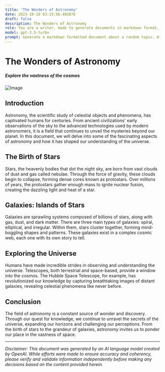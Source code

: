 ```yaml
---
title: 'The Wonders of Astronomy'
date: 2023-10-18 03:15:56.492876
draft: false
description: The Wonders of Astronomy
role: You are a writer, made to generate documents in markdown format. It is very important that all of the documents you generate are in valid markdown format.
model: gpt-3.5-turbo
prompt: Generate a markdown formatted document about a random topic. At the bottom, include a disclaimer explaining that the document was generated by you. The first line of the document should be the title. Make sure that the entire document is in proper markdown format, using a mix of various tags to make the document visually appealing.
---
```


# The Wonders of Astronomy

##### *Explore the vastness of the cosmos*

![Image](https://www.example.com/image.jpg)

## Introduction

Astronomy, the scientific study of celestial objects and phenomena, has captivated humans for centuries. From ancient civilizations' early observations of the sky to the advanced technologies used by modern astronomers, it is a field that continues to unveil the mysteries beyond our planet. In this document, we will delve into some of the fascinating aspects of astronomy and how it has shaped our understanding of the universe.

## The Birth of Stars

Stars, the heavenly bodies that dot the night sky, are born from vast clouds of dust and gas called nebulae. Through the force of gravity, these clouds begin to collapse, forming dense cores known as protostars. Over millions of years, the protostars gather enough mass to ignite nuclear fusion, creating the dazzling light and heat of a star.

## Galaxies: Islands of Stars

Galaxies are sprawling systems composed of billions of stars, along with gas, dust, and dark matter. There are three main types of galaxies: spiral, elliptical, and irregular. Within them, stars cluster together, forming mind-boggling shapes and patterns. These galaxies exist in a complex cosmic web, each one with its own story to tell.

## Exploring the Universe

Humans have made incredible strides in observing and understanding the universe. Telescopes, both terrestrial and space-based, provide a window into the cosmos. The Hubble Space Telescope, for example, has revolutionized our knowledge by capturing breathtaking images of distant galaxies, revealing celestial phenomena like never before.

## Conclusion

The field of astronomy is a constant source of wonder and discovery. Through our quest for knowledge, we continue to unravel the secrets of the universe, expanding our horizons and challenging our perceptions. From the birth of stars to the grandeur of galaxies, astronomy invites us to ponder our place in the vastness of space.

***

*Disclaimer: This document was generated by an AI language model created by OpenAI. While efforts were made to ensure accuracy and coherency, please verify and validate information independently before making any decisions based on the content provided herein.*